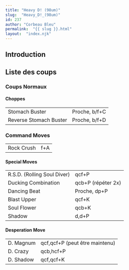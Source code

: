 ```yaml
---
title: "Heavy D! (98um)"
slug:  "Heavy_D!_(98um)"
id: 237
author: "Corbeau Bleu"
permalink:  "{{ slug }}.html"
layout:  "index.njk"
---
```


## Introduction

## Liste des coups

### Coups Normaux

#### Choppes

|                        |               |
|------------------------|---------------|
| Stomach Buster         | Proche, b/f+C |
| Reverse Stomach Buster | Proche, b/f+D |

### Command Moves

|            |     |
|------------|-----|
| Rock Crush | f+A |

#### Special Moves

|                             |                    |
|-----------------------------|--------------------|
| R.S.D. (Rolling Soul Diver) | qcf+P              |
| Ducking Combination         | qcb+P (répéter 2x) |
| Dancing Beat                | Proche, dp+P       |
| Blast Upper                 | qcf+K              |
| Soul Flower                 | qcb+K              |
| Shadow                      | d,d+P              |

#### Desperation Move

|           |                                |
|-----------|--------------------------------|
| D. Magnum | qcf,qcf+P (peut être maintenu) |
| D. Crazy  | qcb,hcf+P                      |
| D. Shadow | qcf,qcf+K                      |
